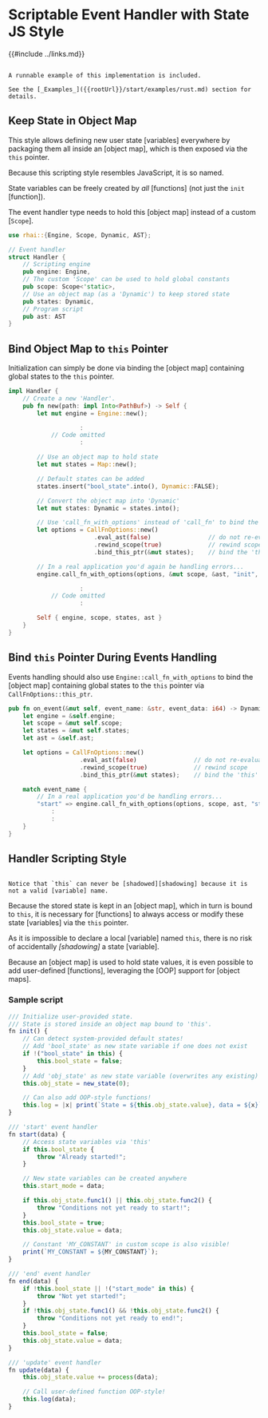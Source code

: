 Scriptable Event Handler with State<br/>JS Style
================================================

{{#include ../links.md}}


```admonish example

A runnable example of this implementation is included.

See the [_Examples_]({{rootUrl}}/start/examples/rust.md) section for details.
```


Keep State in Object Map
------------------------

This style allows defining new user state [variables] everywhere by packaging them all inside an
[object map], which is then exposed via the `this` pointer.

Because this scripting style resembles JavaScript, it is so named.

State variables can be freely created by _all_ [functions] (not just the `init` [function]).

The event handler type needs to hold this [object map] instead of a custom [`Scope`].

```rust
use rhai::{Engine, Scope, Dynamic, AST};

// Event handler
struct Handler {
    // Scripting engine
    pub engine: Engine,
    // The custom 'Scope' can be used to hold global constants
    pub scope: Scope<'static>,
    // Use an object map (as a 'Dynamic') to keep stored state
    pub states: Dynamic,
    // Program script
    pub ast: AST
}
```


Bind Object Map to `this` Pointer
---------------------------------

Initialization can simply be done via binding the [object map] containing global states to the
`this` pointer.

```rust
impl Handler {
    // Create a new 'Handler'.
    pub fn new(path: impl Into<PathBuf>) -> Self {
        let mut engine = Engine::new();

                    :
            // Code omitted
                    :

        // Use an object map to hold state
        let mut states = Map::new();

        // Default states can be added
        states.insert("bool_state".into(), Dynamic::FALSE);

        // Convert the object map into 'Dynamic'
        let mut states: Dynamic = states.into();

        // Use 'call_fn_with_options' instead of 'call_fn' to bind the 'this' pointer
        let options = CallFnOptions::new()
                        .eval_ast(false)                // do not re-evaluate the AST
                        .rewind_scope(true)             // rewind scope
                        .bind_this_ptr(&mut states);    // bind the 'this' pointer

        // In a real application you'd again be handling errors...
        engine.call_fn_with_options(options, &mut scope, &ast, "init", ()).unwrap();

                    :
            // Code omitted
                    :

        Self { engine, scope, states, ast }
    }
}
```


Bind `this` Pointer During Events Handling
------------------------------------------

Events handling should also use `Engine::call_fn_with_options` to bind the [object map] containing
global states to the `this` pointer via `CallFnOptions::this_ptr`.

```rust
pub fn on_event(&mut self, event_name: &str, event_data: i64) -> Dynamic {
    let engine = &self.engine;
    let scope = &mut self.scope;
    let states = &mut self.states;
    let ast = &self.ast;

    let options = CallFnOptions::new()
                    .eval_ast(false)                // do not re-evaluate the AST
                    .rewind_scope(true)             // rewind scope
                    .bind_this_ptr(&mut states);    // bind the 'this' pointer

    match event_name {
        // In a real application you'd be handling errors...
        "start" => engine.call_fn_with_options(options, scope, ast, "start", (event_data,)).unwrap(),
            :
            :
    }
}
```


Handler Scripting Style
-----------------------

```admonish note.side "No shadowing"

Notice that `this` can never be [shadowed][shadowing] because it is not a valid [variable] name.
```

Because the stored state is kept in an [object map], which in turn is bound to `this`, it is
necessary for [functions] to always access or modify these state [variables] via the `this` pointer.

As it is impossible to declare a local [variable] named `this`, there is no risk of accidentally
_[shadowing]_ a state [variable].

Because an [object map] is used to hold state values, it is even possible to add user-defined
[functions], leveraging the [OOP] support for [object maps].

### Sample script

```js
/// Initialize user-provided state.
/// State is stored inside an object map bound to 'this'.
fn init() {
    // Can detect system-provided default states!
    // Add 'bool_state' as new state variable if one does not exist
    if !("bool_state" in this) {
        this.bool_state = false;
    }
    // Add 'obj_state' as new state variable (overwrites any existing)
    this.obj_state = new_state(0);

    // Can also add OOP-style functions!
    this.log = |x| print(`State = ${this.obj_state.value}, data = ${x}`);
}

/// 'start' event handler
fn start(data) {
    // Access state variables via 'this'
    if this.bool_state {
        throw "Already started!";
    }

    // New state variables can be created anywhere
    this.start_mode = data;

    if this.obj_state.func1() || this.obj_state.func2() {
        throw "Conditions not yet ready to start!";
    }
    this.bool_state = true;
    this.obj_state.value = data;

    // Constant 'MY_CONSTANT' in custom scope is also visible!
    print(`MY_CONSTANT = ${MY_CONSTANT}`);
}

/// 'end' event handler
fn end(data) {
    if !this.bool_state || !("start_mode" in this) {
        throw "Not yet started!";
    }
    if !this.obj_state.func1() && !this.obj_state.func2() {
        throw "Conditions not yet ready to end!";
    }
    this.bool_state = false;
    this.obj_state.value = data;
}

/// 'update' event handler
fn update(data) {
    this.obj_state.value += process(data);

    // Call user-defined function OOP-style!
    this.log(data);
}
```
